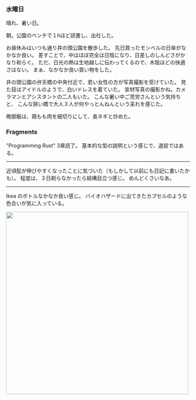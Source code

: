 ### 水曜日

晴れ、暑い日。

朝。公園のベンチで１hほど読書し、出社した。

お昼休みはいつも通り井の頭公園を散歩した。
先日買ったモンベルの日傘がなかなか良い。
差すことで、中はほぼ完全は日陰になり、日差しのしんどさがかなり和らぐ。
ただ、日光の熱は生地越しに伝わってくるので、木陰ほどの快適さはない。
まぁ、なかなか良い買い物をした。

井の頭公園の弁天橋の中央付近で、若い女性の方が写真撮影を受けていた。
見た目はアイドルのようで、白いドレスを着ていた。
宣材写真の撮影かね。カメラマンとアシスタントの二人もいた。
こんな暑い中ご苦労さんという気持ちと、
こんな狭い橋で大人３人が何やっとんねんという呆れを感じた。

晩御飯は、鶏もも肉を細切りにして、長ネギと炒めた。

### Fragments

"Programming Rust" 3章読了。
基本的な型の説明という感じで、退屈ではある。

---

近頃髭が伸びやすくなったことに気づいた（もしかして以前にも日記に書いたかも）。
程度は、３日剃らなかったら結構目立つ感じ。
めんどくさいなあ。

---

Ikea のボトルなかなか良い感じ。
バイオハザードに出てきたカプセルのような色合いが気に入っている。

<img src="https://i.imgur.com/b0eGWWH.jpg" width="500">